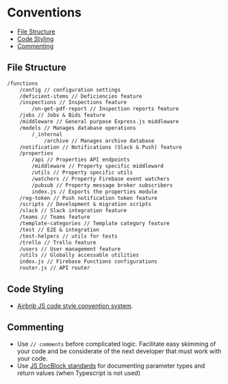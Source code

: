 # Conventions

- [File Structure](#file-structure)
- [Code Styling](#code-styling)
- [Commenting](#commenting)

## File Structure

```txt
/functions
    /config // configuration settings
    /deficient-items // Deficiencies feature
    /inspections // Inspections feature
        /on-get-pdf-report // Inspection reports feature
    /jobs // Jobs & Bids feature
    /middleware // General purpose Express.js middleware
    /models // Manages database operations
        /_internal
            /archive // Manages archive database
    /notification // Notifications (Slack & Push) feature
    /properties
        /api // Properties API endpoints
        /middleware // Property specific middleward
        /utils // Property specific utils
        /watchers // Property Firebase event watchers
        /pubsub // Property message broker subscribers
        index.js // Exports the properties module
    /reg-token // Push notification token feature
    /scripts // Development & migration scripts
    /slack // Slack integration feature
    /teams // Teams feature
    /template-categories // Template category feature
    /test // E2E & integration
    /test-helpers // utils for tests
    /trello // Trello feature
    /users // User management feature
    /utils // Globally accessable utilities
    index.js // Firebase Functions configurations
    router.js // API router
```

## Code Styling

- [Airbnb JS code style convention system](https://github.com/airbnb/javascript#table-of-contents).

## Commenting

- Use `// comments` before complicated logic. Facilitate easy skimming of your code and be considerate of the next developer that must work with your code.
- Use [JS DocBlock standards](https://devdocs.magento.com/guides/v2.4/coding-standards/docblock-standard-javascript.html) for documenting parameter types and return values (when Typescript is not used)
